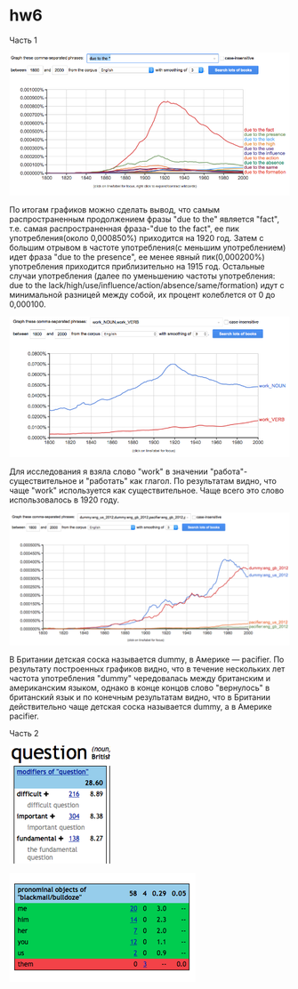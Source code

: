 # hw6

Часть 1

![](https://github.com/Alice1ee/hw6/blob/master/Снимок%20экрана%202018-04-09%20в%2013.38.05.png)

По итогам графиков можно сделать вывод, что самым распространенным продолжением фразы "due to the" является "fact", т.е. самая распространенная фраза-"due to the fact", ее пик употребления(около 0,000850%) приходится на 1920 год. Затем с большим отрывом в частоте употребления(с меньшим употреблением) идет фраза "due to the presence", ее менее явный пик(0,000200%) употребления приходится приблизительно на 1915 год. Остальные случаи употребления (далее по уменьшению частоты употребления: due to the lack/high/use/influence/action/absence/same/formation) идут с минимальной разницей между собой, их процент колеблется от 0 до 0,000100.


![](https://github.com/Alice1ee/hw6/blob/master/Снимок%20экрана%202018-04-09%20в%2014.09.37.png)

Для исследования я взяла слово "work" в значении "работа"-существительное и "работать" как глагол. По результатам видно, что чаще "work" используется как существительное. Чаще всего это слово использовалось в 1920 году. 

![](https://github.com/Alice1ee/hw6/blob/master/Снимок%20экрана%202018-04-09%20в%2015.43.41.png)

В Британии детская соска называется dummy, в Америке — pacifier. По результату построенных графиков видно, что в течение нескольких лет частота употребления "dummy" чередовалась между британским и американским языком, однако в конце концов слово "вернулось" в британский язык и по конечным результатам видно, что в Британии действительно чаще детская соска называется dummy, а в Америке pacifier.


Часть 2

![](https://github.com/Alice1ee/hw6/blob/master/Снимок%20экрана%202018-04-09%20в%2016.17.31.png)

![](https://github.com/Alice1ee/hw6/blob/master/Снимок%20экрана%202018-04-09%20в%2016.24.54.png)

